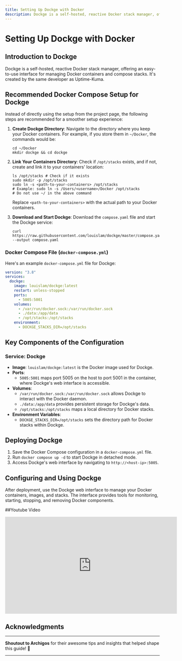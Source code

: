 ```yaml
---
title: Setting Up Dockge with Docker
description: Dockge is a self-hosted, reactive Docker stack manager, offering an easy-to-use interface for managing Docker containers and compose stacks. It's created by the same developer as Uptime-Kuma.
---
```


# Setting Up Dockge with Docker

## Introduction to Dockge

Dockge is a self-hosted, reactive Docker stack manager, offering an easy-to-use interface for managing Docker containers and compose stacks. It's created by the same developer as Uptime-Kuma.

## Recommended Docker Compose Setup for Dockge

Instead of directly using the setup from the project page, the following steps are recommended for a smoother setup experience:

1. **Create Dockge Directory**:
    Navigate to the directory where you keep your Docker containers. For example, if you store them in `~/Docker`, the commands would be:
     ```shell
     cd ~/Docker
     mkdir dockge && cd dockge
     ```

2. **Link Your Containers Directory**:
    Check if `/opt/stacks` exists, and if not, create and link it to your containers' location:
     ```shell
     ls /opt/stacks # Check if it exists
     sudo mkdir -p /opt/stacks
     sudo ln -s <path-to-your-containers> /opt/stacks
     # Example: sudo ln -s /Users/<username>/Docker /opt/stacks
     # Do not use ~/ in the above command
     ```
   Replace `<path-to-your-containers>` with the actual path to your Docker containers.

3. **Download and Start Dockge**:
   Download the `compose.yaml` file and start the Dockge service:
     ```shell
     curl https://raw.githubusercontent.com/louislam/dockge/master/compose.yaml --output compose.yaml
     ```

### Docker Compose File (`docker-compose.yml`)

Here's an example `docker-compose.yml` file for Dockge:

```yaml
version: "3.8"
services:
  dockge:
    image: louislam/dockge:latest
    restart: unless-stopped
    ports:
      - 5005:5001
    volumes:
      - /var/run/docker.sock:/var/run/docker.sock
      - ./data:/app/data
      - /opt/stacks:/opt/stacks
    environment:
      - DOCKGE_STACKS_DIR=/opt/stacks
```

## Key Components of the Configuration
### Service: Dockge
- **Image**: `louislam/dockge:latest` is the Docker image used for Dockge.
- **Ports**: 
  - `5005:5001` maps port 5005 on the host to port 5001 in the container, where Dockge's web interface is accessible.
- **Volumes**: 
  - `/var/run/docker.sock:/var/run/docker.sock` allows Dockge to interact with the Docker daemon.
  - `./data:/app/data` provides persistent storage for Dockge's data.
  - `/opt/stacks:/opt/stacks` maps a local directory for Docker stacks.
- **Environment Variables**: 
  - `DOCKGE_STACKS_DIR=/opt/stacks` sets the directory path for Docker stacks within Dockge.

## Deploying Dockge

1. Save the Docker Compose configuration in a `docker-compose.yml` file.
2. Run `docker compose up -d` to start Dockge in detached mode.
3. Access Dockge's web interface by navigating to `http://<host-ip>:5005`.

## Configuring and Using Dockge

After deployment, use the Dockge web interface to manage your Docker containers, images, and stacks. The interface provides tools for monitoring, starting, stopping, and removing Docker components.

##Youtube Video

<iframe width="560" height="315" src="https://www.youtube.com/embed/ephiayS50jM?si=oK3z6ogKzxRRqC9D" title="YouTube video player" frameborder="0" allow="accelerometer; autoplay; clipboard-write; encrypted-media; gyroscope; picture-in-picture; web-share" allowfullscreen></iframe>

## Acknowledgments
---

**Shoutout to Archigos** for their awesome tips and insights that helped shape this guide! 🌟

---

